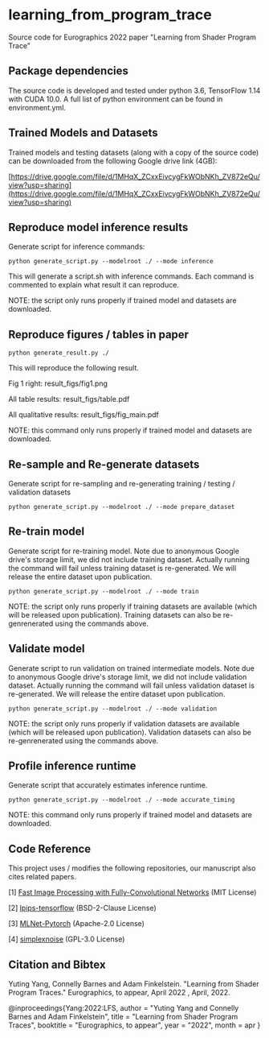 # learning_from_program_trace
Source code for Eurographics 2022 paper "Learning from Shader Program Trace"

## Package dependencies

The source code is developed and tested under python 3.6, TensorFlow 1.14 with CUDA 10.0. A full list of python environment can be found in environment.yml.

## Trained Models and Datasets

Trained models and testing datasets (along with a copy of the source code) can be downloaded from the following Google drive link (4GB):

[https://drive.google.com/file/d/1MHqX_ZCxxEivcygFkWObNKh_ZV872eQu/view?usp=sharing](https://drive.google.com/file/d/1MHqX_ZCxxEivcygFkWObNKh_ZV872eQu/view?usp=sharing)

## Reproduce model inference results

Generate script for inference commands:

    python generate_script.py --modelroot ./ --mode inference

This will generate a script.sh with inference commands. Each command is commented to explain what result it can reproduce.

NOTE: the script only runs properly if trained model and datasets are downloaded.

## Reproduce figures / tables in paper

    python generate_result.py ./
    
This will reproduce the following result.

Fig 1 right: result_figs/fig1.png

All table results: result_figs/table.pdf

All qualitative results: result_figs/fig_main.pdf

NOTE: this command only runs properly if trained model and datasets are downloaded.

## Re-sample and Re-generate datasets

Generate script for re-sampling and re-generating training / testing / validation datasets

    python generate_script.py --modelroot ./ --mode prepare_dataset

## Re-train model

Generate script for re-training model. Note due to anonymous Google drive's storage limit, we did not include training dataset. Actually running the command will fail unless training dataset is re-generated. We will release the entire dataset upon publication.

    python generate_script.py --modelroot ./ --mode train
    
NOTE: the script only runs properly if training datasets are available (which will be released upon publication). Training datasets can also be re-genrenerated using the commands above.
    
## Validate model

Generate script to run validation on trained intermediate models. Note due to anonymous Google drive's storage limit, we did not include validation dataset. Actually running the command will fail unless validation dataset is re-generated. We will release the entire dataset upon publication.

    python generate_script.py --modelroot ./ --mode validation
    
NOTE: the script only runs properly if validation datasets are available (which will be released upon publication). Validation datasets can also be re-genrenerated using the commands above.
    
## Profile inference runtime

Generate script that accurately estimates inference runtime.

    python generate_script.py --modelroot ./ --mode accurate_timing
    
NOTE: this command only runs properly if trained model and datasets are downloaded.

## Code Reference

This project uses / modifies the following repositories, our manuscript also cites related papers.

[1] [Fast Image Processing with Fully-Convolutional Networks](https://github.com/CQFIO/FastImageProcessing) (MIT License)

[2] [lpips-tensorflow](https://github.com/alexlee-gk/lpips-tensorflow) (BSD-2-Clause License)

[3] [MLNet-Pytorch](https://github.com/immortal3/MLNet-Pytorch) (Apache-2.0 License)

[4] [simplexnoise](https://github.com/pinae/simplexnoise) (GPL-3.0 License)

## Citation and Bibtex

Yuting Yang, Connelly Barnes and Adam Finkelstein.
"Learning from Shader Program Traces."
Eurographics, to appear, April 2022 , April, 2022.

@inproceedings{Yang:2022:LFS,
   author = "Yuting Yang and Connelly Barnes and Adam Finkelstein",
   title = "Learning from Shader Program Traces",
   booktitle = "Eurographics, to appear",
   year = "2022",
   month = apr
}

